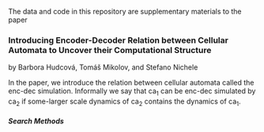The data and code in this repository are supplementary materials to the paper
### Introducing Encoder-Decoder Relation between Cellular Automata to Uncover their Computational Structure
by Barbora Hudcová, Tomáš Mikolov, and Stefano Nichele

In the paper, we introduce the relation between cellular automata called the enc-dec simulation. Informally we say that $\mathrm{ca}_1$ can be enc-dec simulated by $\mathrm{ca}_2$ if some-larger scale dynamics of $\mathrm{ca}_2$ contains the dynamics of $\mathrm{ca}_1$.

##### Search Methods



